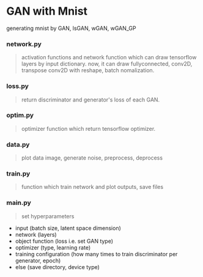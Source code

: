 # GAN with Mnist
generating mnist by GAN, lsGAN, wGAN, wGAN_GP

### network.py
>activation functions and network function which can draw tensorflow layers by input dictionary.  now, it can draw fullyconnected, conv2D, transpose conv2D with reshape, batch nomalization.

### loss.py
>return discriminator and generator's loss of each GAN. 

### optim.py
>optimizer function which return tensorflow optimizer.

### data.py
>plot data image, generate noise, preprocess, deprocess

### train.py
>function which train network and plot outputs, save files

### main.py
>set hyperparameters
- input (batch size, latent space dimension)
- network (layers)
- object function (loss i.e. set GAN type)
- optimizer (type, learning rate)
- training configuration (how many times to train discriminator per generator, epoch)
- else (save directory, device type)


